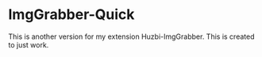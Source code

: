 # ImgGrabber-Quick
This is another version for my extension Huzbi-ImgGrabber. This is created to just work.
